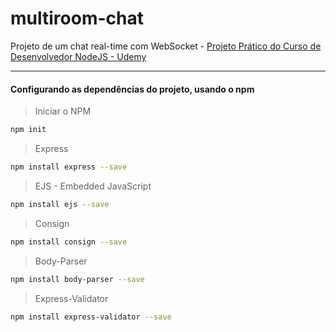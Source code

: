 # multiroom-chat
Projeto de um chat real-time com WebSocket - [Projeto Prático do Curso de Desenvolvedor NodeJS - Udemy](https://www.udemy.com/course/curso-completo-do-desenvolvedor-nodejs/)

-------------------------------------------

#### Configurando as dependências do projeto, usando o npm

> Iniciar o NPM
```bash
npm init
```

> Express
```bash
npm install express --save
```

> EJS - Embedded JavaScript
```bash
npm install ejs --save
```

> Consign
```bash
npm install consign --save
```

> Body-Parser
```bash
npm install body-parser --save
```

> Express-Validator
```bash
npm install express-validator --save
```
